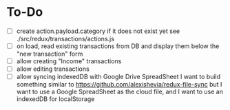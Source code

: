 # To-Do
- [ ] create action.payload.category if it does not exist yet
    see ./src/redux/transactions/actions.js
- [ ] on load, read existing transactions from DB and display them below the "new transaction" form
- [ ] allow creating "Income" transactions
- [ ] allow editing transactions
- [ ] allow syncing indexedDB with Google Drive SpreadSheet
    I want to build something similar to
    https://github.com/alexishevia/redux-file-sync
    but I want to use a Google SpreadSheet as the cloud file, and I want to use an indexedDB for localStorage
